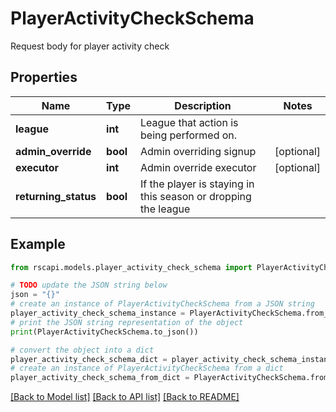 # PlayerActivityCheckSchema

Request body for player activity check

## Properties

Name | Type | Description | Notes
------------ | ------------- | ------------- | -------------
**league** | **int** | League that action is being performed on. | 
**admin_override** | **bool** | Admin overriding signup | [optional] 
**executor** | **int** | Admin override executor | [optional] 
**returning_status** | **bool** | If the player is staying in this season or dropping the league | 

## Example

```python
from rscapi.models.player_activity_check_schema import PlayerActivityCheckSchema

# TODO update the JSON string below
json = "{}"
# create an instance of PlayerActivityCheckSchema from a JSON string
player_activity_check_schema_instance = PlayerActivityCheckSchema.from_json(json)
# print the JSON string representation of the object
print(PlayerActivityCheckSchema.to_json())

# convert the object into a dict
player_activity_check_schema_dict = player_activity_check_schema_instance.to_dict()
# create an instance of PlayerActivityCheckSchema from a dict
player_activity_check_schema_from_dict = PlayerActivityCheckSchema.from_dict(player_activity_check_schema_dict)
```
[[Back to Model list]](../README.md#documentation-for-models) [[Back to API list]](../README.md#documentation-for-api-endpoints) [[Back to README]](../README.md)


